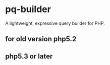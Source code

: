 # pq-builder
A lightweight, expressive query builder for PHP.

## for old version php5.2



## php5.3 or later
